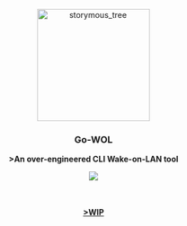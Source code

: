 <p align="center">
  <img src="https://github.com/aleixfortm/gowol/assets/95043218/1bce0a50-3bdb-42ef-82c5-ce158e18938f" alt="storymous_tree" width="200" height="auto">
</p>


### **<p align="center">Go-WOL</p>**

<p align="center"><strong>>An over-engineered CLI Wake-on-LAN tool</p>

<div align="center">
  <a href="https://skillicons.dev">
    <img src="https://skillicons.dev/icons?i=go" /
  </a>
</div>

<br>
<br>

<p align="center"><strong>>WIP</p>

